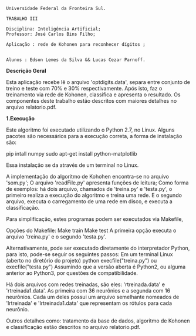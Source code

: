 	Universidade Federal da Fronteira Sul.
 
	TRABALHO III
   
	Disciplina: Inteligência Artificial;
	Professor: José Carlos Bins Filho;
    
	Aplicação : rede de Kohonen para reconhecer dígitos ;
 	

	Alunos : Edson Lemes da Silva && Lucas Cezar Parnoff.
	
**Descrição Geral**

Esta aplicação recebe lê o arquivo 'optdigits.data', separa entre conjunto de treino
e teste com 70% e 30% respectivamente. Após isto, faz o treinamento via rede de Kohonen,
classifica e apresenta o resultado. Os componentes deste trabalho estão descritos com maiores 
detalhes no arquivo relatorio.pdf.


**1.Execução**

Este algoritmo foi executado utilizando o Python 2.7, no Linux. Alguns pacotes são
necessários para a execução correta, a forma de instalação são:

pip intall numpy
sudo apt-get install python-matplotlib

Essa instalação se da através de um terminal no Linux.

A implementação do algoritmo de Kohohen encontra-se no arquivo 'som.py';
O arquivo 'readFile.py' apresenta funções de leitura;
Como forma de exemplos: há dois arquivo, chamados de 'treina.py' e 'testa.py',
o primeiro realiza a execução do algoritmo e treina uma rede. E o segundo arquivo,
executa o carregamento de uma rede em disco, e executa a classificação.

Para simplificação, estes programas podem ser executados via Makefile,

Opções do Makefile:
	Make train
	Make test
A primeira opção executa o arquivo 'treina.py' e o segundo 'testa.py'.

Alternativamente, pode ser executado diretamente do interpretador Python,
para isto, pode-se seguir os seguintes passos:
Em um terminal Linux (aberto no diretório do projeto)
	python
	execfile("treina.py")
	ou execfile("testa.py")
Assumindo que a versão aberta é Python2, ou alguma anterior ao Python3, por
questões de compatibilidade.

Há dois arquivos com redes treinadas, são eles: 'rtreinada.data' e 'rtreinada1.data'. As
primeira com 36 neurônios e a segunda com 16 neurônios. Cada um deles possui um arquivo semelhante 
nomeados de 'lrtreinada' e 'lrtreinada1.data' que representam os rótulos para cada
neurônio.

Outros detalhes como: tratamento da base de dados, algoritmo de Kohonen e classificação estão descritos
no arquivo relatorio.pdf.
	
